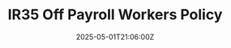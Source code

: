 ---
title: IR35 Off Payroll Workers Policy
linkTitle: IR35 Off Payroll Workers Policy
date: '2025-05-01T21:06:00Z'
weight: 1
description: Green Orbit Digital's policy outlines compliance with IR35 for off-payroll
  workers, detailing responsibilities for assessment, status determination, appeals,
  and ongoing monitoring, while ensuring confidentiality and regular reviews to align
  with legislation changes.
draft: false
ref: ir35-off-payroll-workers-policy
---